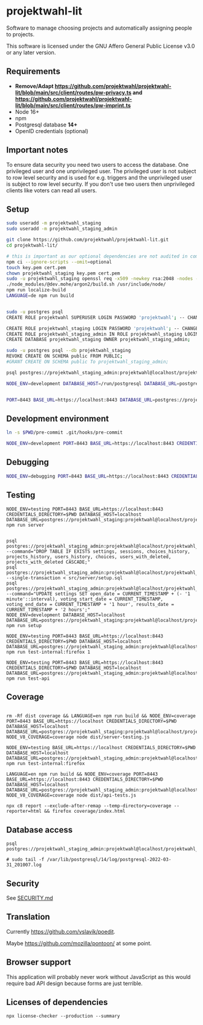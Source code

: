 <!--
/*
projektwahl-lit is a software to manage choosing projects and automatically assigning people to projects.
Copyright (C) 2021 Moritz Hedtke

This program is free software: you can redistribute it and/or modify
it under the terms of the GNU Affero General Public License as published
by the Free Software Foundation, either version 3 of the License, or
(at your option) any later version.

This program is distributed in the hope that it will be useful,
but WITHOUT ANY WARRANTY; without even the implied warranty of
MERCHANTABILITY or FITNESS FOR A PARTICULAR PURPOSE. See the
GNU Affero General Public License for more details.

You should have received a copy of the GNU Affero General Public License
along with this program. If not, see https://www.gnu.org/licenses/.
*/
/*!
https://github.com/projektwahl/projektwahl-lit
SPDX-License-Identifier: AGPL-3.0-or-later
SPDX-FileCopyrightText: 2021 Moritz Hedtke <Moritz.Hedtke@t-online.de>
*/
-->

# projektwahl-lit

Software to manage choosing projects and automatically assigning people to projects.

This software is licensed under the GNU Affero General Public License v3.0 or any later version.

## Requirements

- **Remove/Adapt https://github.com/projektwahl/projektwahl-lit/blob/main/src/client/routes/pw-privacy.ts and https://github.com/projektwahl/projektwahl-lit/blob/main/src/client/routes/pw-imprint.ts**
- Node 16+
- npm
- Postgresql database **14+**
- OpenID credentials (optional)

## Important notes

To ensure data security you need two users to access the database. One privileged user and one unprivileged user. The privileged user is not subject to row level security and is used for e.g. triggers and the unprivileged user is subject to row level security. If you don't use two users then unprivileged clients like voters can read all users.

## Setup

```bash
sudo useradd -m projektwahl_staging
sudo useradd -m projektwahl_staging_admin

git clone https://github.com/projektwahl/projektwahl-lit.git
cd projektwahl-lit/

# this is important as our optional dependencies are not audited in comparison to the other dependencies
npm ci --ignore-scripts --omit=optional
touch key.pem cert.pem
chown projektwahl_staging key.pem cert.pem
sudo -u projektwahl_staging openssl req -x509 -newkey rsa:2048 -nodes -sha256 -subj '/CN=localhost' -keyout key.pem -out cert.pem
./node_modules/@dev.mohe/argon2/build.sh /usr/include/node/
npm run localize-build
LANGUAGE=de npm run build


sudo -u postgres psql
CREATE ROLE projektwahl SUPERUSER LOGIN PASSWORD 'projektwahl'; -- CHANGE/REMOVE THIS PASSWORD

CREATE ROLE projektwahl_staging LOGIN PASSWORD 'projektwahl'; -- CHANGE/REMOVE THIS PASSWORD
CREATE ROLE projektwahl_staging_admin IN ROLE projektwahl_staging LOGIN PASSWORD 'projektwahl'; -- CHANGE/REMOVE THIS PASSWORD
CREATE DATABASE projektwahl_staging OWNER projektwahl_staging_admin;

sudo -u postgres psql --db projektwahl_staging
REVOKE CREATE ON SCHEMA public FROM PUBLIC;
#GRANT CREATE ON SCHEMA public To projektwahl_staging_admin;

psql postgres://projektwahl_staging_admin:projektwahl@localhost/projektwahl_staging --single-transaction < src/server/setup.sql

NODE_ENV=development DATABASE_HOST=/run/postgresql DATABASE_URL=postgres://projektwahl_staging:projektwahl@localhost/projektwahl_staging npm run setup


PORT=8443 BASE_URL=https://localhost:8443 DATABASE_URL=postgres://projektwahl@projektwahl/projektwahl CREDENTIALS_DIRECTORY=$PWD node  --enable-source-maps dist/server.js

```

## Development environment

```bash
ln -s $PWD/pre-commit .git/hooks/pre-commit

NODE_ENV=development PORT=8443 BASE_URL=https://localhost:8443 CREDENTIALS_DIRECTORY=$PWD DATABASE_HOST=localhost DATABASE_URL=postgres://projektwahl_staging:projektwahl@localhost/projektwahl_staging npm run server
```

## Debugging

```bash
NODE_ENV=debugging PORT=8443 BASE_URL=https://localhost:8443 CREDENTIALS_DIRECTORY=$PWD DATABASE_HOST=localhost DATABASE_URL=postgres://projektwahl_staging:projektwahl@localhost/projektwahl_staging node --inspect --conditions=development --experimental-loader ./src/loader.js --enable-source-maps --experimental-import-meta-resolve ./src/server/index.ts
```

## Testing

```
NODE_ENV=testing PORT=8443 BASE_URL=https://localhost:8443 CREDENTIALS_DIRECTORY=$PWD DATABASE_HOST=localhost DATABASE_URL=postgres://projektwahl_staging:projektwahl@localhost/projektwahl_staging npm run server


psql postgres://projektwahl_staging_admin:projektwahl@localhost/projektwahl_staging --command="DROP TABLE IF EXISTS settings, sessions, choices_history, projects_history, users_history, choices, users_with_deleted, projects_with_deleted CASCADE;"
psql postgres://projektwahl_staging_admin:projektwahl@localhost/projektwahl_staging --single-transaction < src/server/setup.sql
psql postgres://projektwahl_staging_admin:projektwahl@localhost/projektwahl_staging --command="UPDATE settings SET open_date = CURRENT_TIMESTAMP + (- '1 minute'::interval), voting_start_date = CURRENT_TIMESTAMP, voting_end_date = CURRENT_TIMESTAMP + '1 hour', results_date = CURRENT_TIMESTAMP + '2 hours';"
NODE_ENV=development DATABASE_HOST=localhost DATABASE_URL=postgres://projektwahl_staging:projektwahl@localhost/projektwahl_staging npm run setup

NODE_ENV=testing PORT=8443 BASE_URL=https://localhost:8443 CREDENTIALS_DIRECTORY=$PWD DATABASE_HOST=localhost DATABASE_URL=postgres://projektwahl_staging_admin:projektwahl@localhost/projektwahl_staging npm run test-internal:firefox 1

NODE_ENV=testing PORT=8443 BASE_URL=https://localhost:8443 CREDENTIALS_DIRECTORY=$PWD DATABASE_HOST=localhost DATABASE_URL=postgres://projektwahl_staging_admin:projektwahl@localhost/projektwahl_staging npm run test-api
```

## Coverage

```

rm -Rf dist coverage && LANGUAGE=en npm run build && NODE_ENV=coverage PORT=8443 BASE_URL=https://localhost CREDENTIALS_DIRECTORY=$PWD DATABASE_HOST=localhost DATABASE_URL=postgres://projektwahl_staging:projektwahl@localhost/projektwahl_staging NODE_V8_COVERAGE=coverage node dist/server-testing.js

NODE_ENV=testing BASE_URL=https://localhost CREDENTIALS_DIRECTORY=$PWD DATABASE_HOST=localhost DATABASE_URL=postgres://projektwahl_staging_admin:projektwahl@localhost/projektwahl_staging npm run test-internal:firefox

LANGUAGE=en npm run build && NODE_ENV=coverage PORT=8443 BASE_URL=https://localhost:8443 CREDENTIALS_DIRECTORY=$PWD DATABASE_HOST=localhost DATABASE_URL=postgres://projektwahl_staging_admin:projektwahl@localhost/projektwahl_staging NODE_V8_COVERAGE=coverage node dist/api-tests.js

npx c8 report --exclude-after-remap --temp-directory=coverage --reporter=html && firefox coverage/index.html
```

## Database access

```
psql postgres://projektwahl_staging_admin:projektwahl@localhost/projektwahl_staging

# sudo tail -f /var/lib/postgresql/14/log/postgresql-2022-03-31_201007.log
```

## Security

See [SECURITY.md](SECURITY.md)

## Translation

Currently https://github.com/vslavik/poedit.

Maybe https://github.com/mozilla/pontoon/ at some point.

## Browser support

This application will probably never work without JavaScript as this would require bad API design because forms are just terrible.

## Licenses of dependencies

```
npx license-checker --production --summary
```
